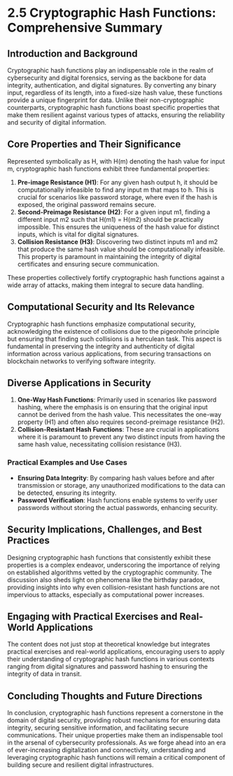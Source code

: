# 2.5 Cryptographic Hash Functions: Comprehensive Summary

## Introduction and Background
Cryptographic hash functions play an indispensable role in the realm of cybersecurity and digital forensics, serving as the backbone for data integrity, authentication, and digital signatures. By converting any binary input, regardless of its length, into a fixed-size hash value, these functions provide a unique fingerprint for data. Unlike their non-cryptographic counterparts, cryptographic hash functions boast specific properties that make them resilient against various types of attacks, ensuring the reliability and security of digital information.

## Core Properties and Their Significance
Represented symbolically as H, with H(m) denoting the hash value for input m, cryptographic hash functions exhibit three fundamental properties:
1. **Pre-image Resistance (H1)**: For any given hash output h, it should be computationally infeasible to find any input m that maps to h. This is crucial for scenarios like password storage, where even if the hash is exposed, the original password remains secure.
2. **Second-Preimage Resistance (H2)**: For a given input m1, finding a different input m2 such that H(m1) = H(m2) should be practically impossible. This ensures the uniqueness of the hash value for distinct inputs, which is vital for digital signatures.
3. **Collision Resistance (H3)**: Discovering two distinct inputs m1 and m2 that produce the same hash value should be computationally infeasible. This property is paramount in maintaining the integrity of digital certificates and ensuring secure communication.

These properties collectively fortify cryptographic hash functions against a wide array of attacks, making them integral to secure data handling.

## Computational Security and Its Relevance
Cryptographic hash functions emphasize computational security, acknowledging the existence of collisions due to the pigeonhole principle but ensuring that finding such collisions is a herculean task. This aspect is fundamental in preserving the integrity and authenticity of digital information across various applications, from securing transactions on blockchain networks to verifying software integrity.

## Diverse Applications in Security
1. **One-Way Hash Functions**: Primarily used in scenarios like password hashing, where the emphasis is on ensuring that the original input cannot be derived from the hash value. This necessitates the one-way property (H1) and often also requires second-preimage resistance (H2).
2. **Collision-Resistant Hash Functions**: These are crucial in applications where it is paramount to prevent any two distinct inputs from having the same hash value, necessitating collision resistance (H3).

### Practical Examples and Use Cases
- **Ensuring Data Integrity**: By comparing hash values before and after transmission or storage, any unauthorized modifications to the data can be detected, ensuring its integrity.
- **Password Verification**: Hash functions enable systems to verify user passwords without storing the actual passwords, enhancing security.

## Security Implications, Challenges, and Best Practices
Designing cryptographic hash functions that consistently exhibit these properties is a complex endeavor, underscoring the importance of relying on established algorithms vetted by the cryptographic community. The discussion also sheds light on phenomena like the birthday paradox, providing insights into why even collision-resistant hash functions are not impervious to attacks, especially as computational power increases.

## Engaging with Practical Exercises and Real-World Applications
The content does not just stop at theoretical knowledge but integrates practical exercises and real-world applications, encouraging users to apply their understanding of cryptographic hash functions in various contexts ranging from digital signatures and password hashing to ensuring the integrity of data in transit.

## Concluding Thoughts and Future Directions
In conclusion, cryptographic hash functions represent a cornerstone in the domain of digital security, providing robust mechanisms for ensuring data integrity, securing sensitive information, and facilitating secure communications. Their unique properties make them an indispensable tool in the arsenal of cybersecurity professionals. As we forge ahead into an era of ever-increasing digitalization and connectivity, understanding and leveraging cryptographic hash functions will remain a critical component of building secure and resilient digital infrastructures.
